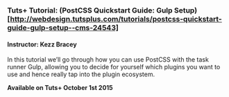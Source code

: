 ### Tuts+ Tutorial: (PostCSS Quickstart Guide: Gulp Setup)[http://webdesign.tutsplus.com/tutorials/postcss-quickstart-guide-gulp-setup--cms-24543]
#### Instructor: Kezz Bracey

In this tutorial we’ll go through how you can use PostCSS with the task runner Gulp, allowing you to decide for yourself which plugins you want to use and hence really tap into the plugin ecosystem.

**Available on Tuts+ October 1st 2015**
